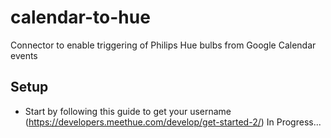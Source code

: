 # calendar-to-hue
Connector to enable triggering of Philips Hue bulbs from Google Calendar events

## Setup
- Start by following this guide to get your username (https://developers.meethue.com/develop/get-started-2/)
In Progress...